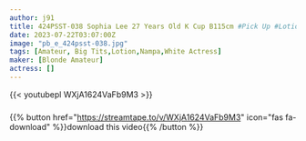 ```yaml
---
author: j91
title: 424PSST-038 Sophia Lee 27 Years Old K Cup B115cm #Pick Up #Lotion #Titty Fuck #Pie Shot
date: 2023-07-22T03:07:00Z
image: "pb_e_424psst-038.jpg"
tags: [Amateur, Big Tits,Lotion,Nampa,White Actress]
maker: [Blonde Amateur]
actress: []
---
```



{{< youtubepl WXjA1624VaFb9M3 >}}
###

{{% button href="https://streamtape.to/v/WXjA1624VaFb9M3" icon="fas fa-download" %}}download this video{{% /button %}}

